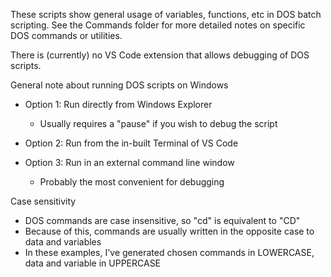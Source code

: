 These scripts show general usage of variables, functions, etc in DOS batch scripting.
See the Commands folder for more detailed notes on specific DOS commands or utilities.

There is (currently) no VS Code extension that allows debugging of DOS scripts.

General note about running DOS scripts on Windows

* Option 1: Run directly from Windows Explorer
    - Usually requires a "pause" if you wish to debug the script

* Option 2: Run from the in-built Terminal of VS Code

* Option 3: Run in an external command line window
    - Probably the most convenient for debugging

Case sensitivity

* DOS commands are case insensitive, so "cd" is equivalent to "CD"
* Because of this, commands are usually written in the opposite case to data and variables
* In these examples, I've generated chosen commands in LOWERCASE, data and variable in UPPERCASE
